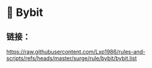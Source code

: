 # 🚥 Bybit
## 链接：
https://raw.githubusercontent.com/Lxp1986/rules-and-scripts/refs/heads/master/surge/rule/bybit/bybit.list
